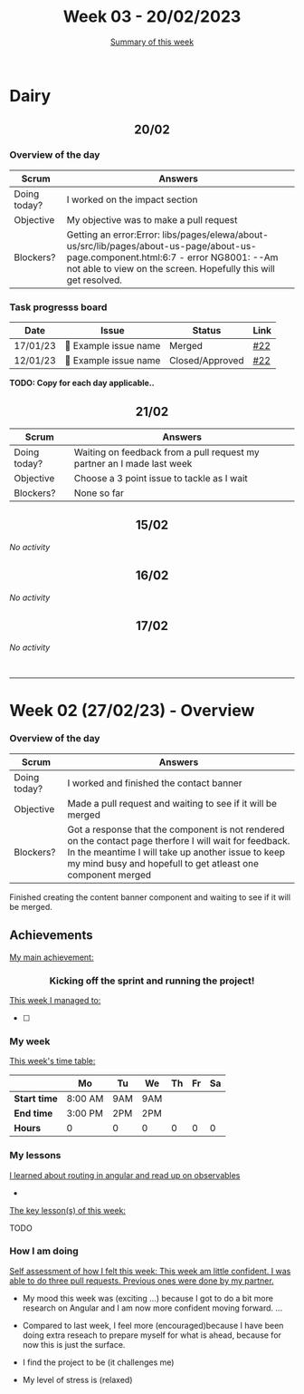 


<!-- 
  Welcome to your weekly agenda.
  In this agenda, you will note down day to day progress.
-->

<h1 align="center">Week 03 - 20/02/2023</h1>

<p align="center"><a href="#summary">Summary of this week</a></p>

<br/>

<!-- 
  -- SECTION: OVERVIEW
  -- For each day, fill out your dairy
  -->

<h1>Dairy</h1>

<h2 align="center">20/02</h2>

### Overview of the day

<!-- Fill out the daily scrum table 
  -- Doing today? - What are you working on today?
  -- Objective?   - What do you hope to achieve today?
  -- Blockers?    - Any blockers? Anywhere you need help?
-->

| Scrum	       | Answers 	| 
|----------	   |-------	  |
| Doing today? | I worked on the impact section          |
| Objective    | My objective was to make a pull request         |
| Blockers?    | Getting an error:Error: libs/pages/elewa/about-us/src/lib/pages/about-us-page/about-us-page.component.html:6:7 - error NG8001: --Am not able to view on the screen. Hopefully this will get resolved.         |

### Task progresss board

<!-- List all the tasks and bounties in progress this week -->

| Date     	| Issue 	| Status 	| Link 	|
|----------	|-------	|--------	|------	|
| 17/01/23 	| 🏇 Example issue name | Merged | [#22](https://github.com/italanta/kujali/issues/22) |
| 12/01/23	| 🏇 Example issue name | Closed/Approved | [#22](https://github.com/italanta/kujali/issues/22) |

**TODO: Copy for each day applicable..**

<h2 align="center">21/02</h2>


| Scrum	       | Answers 	| 
|----------	   |-------	  |
| Doing today? | Waiting on feedback from a pull request my partner an I made last week        |
| Objective    | Choose a 3 point issue to tackle as I wait     |
| Blockers?    | None so far        |


<h2 align="center">15/02</h2>

*No activity*

<h2 align="center">16/02</h2>

*No activity*

<h2 align="center">17/02</h2>

*No activity*


<br/>

<hr id="summary" />
<!-- Fill this section at the end of each week, -->

# Week 02 (27/02/23) - Overview


### Overview of the day

<!-- Fill out the daily scrum table 
  -- Doing today? - What are you working on today?
  -- Objective?   - What do you hope to achieve today?
  -- Blockers?    - Any blockers? Anywhere you need help?
-->

| Scrum	       | Answers 	| 
|----------	   |-------	  |
| Doing today? | I worked and finished the contact banner     |
| Objective    | Made a pull request and waiting to see if it will be merged   |
| Blockers?    | Got a response that the component is not rendered on the contact page therfore I will wait for feedback. In the meantime I will take up another issue to keep my mind busy and hopefull to get atleast one component merged      |

<!-- What was your main achievement -->
Finished creating the content banner component and waiting to see if it will be merged. 
<h2>Achievements</h2>

<u>My main achievement:</u>

<!-- Write the achievement you are most proud off in one line! -->
<h3 align="center">Kicking off the sprint and running the project!</h3>

<!-- List all your achievement -->
<u>This week I managed to:</u>

- [ ] 


### My week
<!-- Keep track of your time table daily -->
<u>This week's time table:</u>

|                | Mo | Tu 	| We 	| Th | Fr | Sa |
|---             |---	|---	|---  |--- |--- |--- |
| **Start time** |  8:00 AM  | 9AM    | 9AM    |  |    |    |
| **End time**	 | 3:00 PM   |  2PM   |   2PM  |   |    |    |
| **Hours**	     | 0  | 0   | 0   | 0  | 0  | 0  |


### My lessons
<!-- What did I learn? -->
<u>I learned about routing in angular and read up on observables</u>

- 

<u>The key lesson(s) of this week:</u>

TODO

### How I am doing
<!-- How did you feel? -->
<u>Self assessment of how I felt this week: This week am little confident. I was able to do three pull requests. Previous ones were done by my partner. </u>

- My mood this week was (exciting ...) because I got to do a bit more research on Angular and I am now more confident moving forward. ...
  
- Compared to last week, I feel more (encouraged)because I have been doing extra reseach to prepare myself for what is ahead, because for now this is just the surface. 

- I find the project to be (it challenges me)

- My level of stress is (relaxed) 
